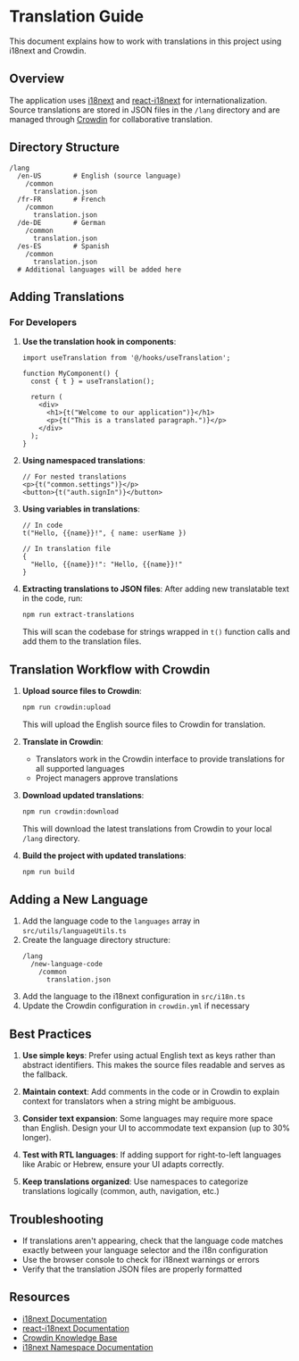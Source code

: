 # Translation Guide

This document explains how to work with translations in this project using i18next and Crowdin.

## Overview

The application uses [i18next](https://www.i18next.com/) and [react-i18next](https://react.i18next.com/) for internationalization. Source translations are stored in JSON files in the `/lang` directory and are managed through [Crowdin](https://crowdin.com/) for collaborative translation.

## Directory Structure

```
/lang
  /en-US        # English (source language)
    /common
      translation.json
  /fr-FR        # French
    /common
      translation.json
  /de-DE        # German
    /common
      translation.json
  /es-ES        # Spanish
    /common
      translation.json
  # Additional languages will be added here
```

## Adding Translations

### For Developers

1. **Use the translation hook in components**:
   ```tsx
   import useTranslation from '@/hooks/useTranslation';
   
   function MyComponent() {
     const { t } = useTranslation();
     
     return (
       <div>
         <h1>{t("Welcome to our application")}</h1>
         <p>{t("This is a translated paragraph.")}</p>
       </div>
     );
   }
   ```

2. **Using namespaced translations**:
   ```tsx
   // For nested translations
   <p>{t("common.settings")}</p>
   <button>{t("auth.signIn")}</button>
   ```

3. **Using variables in translations**:
   ```tsx
   // In code
   t("Hello, {{name}}!", { name: userName })
   
   // In translation file
   {
     "Hello, {{name}}!": "Hello, {{name}}!"
   }
   ```

4. **Extracting translations to JSON files**:
   After adding new translatable text in the code, run:
   ```bash
   npm run extract-translations
   ```
   This will scan the codebase for strings wrapped in `t()` function calls and add them to the translation files.

## Translation Workflow with Crowdin

1. **Upload source files to Crowdin**:
   ```bash
   npm run crowdin:upload
   ```
   This will upload the English source files to Crowdin for translation.

2. **Translate in Crowdin**:
   - Translators work in the Crowdin interface to provide translations for all supported languages
   - Project managers approve translations

3. **Download updated translations**:
   ```bash
   npm run crowdin:download
   ```
   This will download the latest translations from Crowdin to your local `/lang` directory.

4. **Build the project with updated translations**:
   ```bash
   npm run build
   ```

## Adding a New Language

1. Add the language code to the `languages` array in `src/utils/languageUtils.ts`
2. Create the language directory structure:
   ```
   /lang
     /new-language-code
       /common
         translation.json
   ```
3. Add the language to the i18next configuration in `src/i18n.ts`
4. Update the Crowdin configuration in `crowdin.yml` if necessary

## Best Practices

1. **Use simple keys**: Prefer using actual English text as keys rather than abstract identifiers. This makes the source files readable and serves as the fallback.

2. **Maintain context**: Add comments in the code or in Crowdin to explain context for translators when a string might be ambiguous.

3. **Consider text expansion**: Some languages may require more space than English. Design your UI to accommodate text expansion (up to 30% longer).

4. **Test with RTL languages**: If adding support for right-to-left languages like Arabic or Hebrew, ensure your UI adapts correctly.

5. **Keep translations organized**: Use namespaces to categorize translations logically (common, auth, navigation, etc.)

## Troubleshooting

- If translations aren't appearing, check that the language code matches exactly between your language selector and the i18n configuration
- Use the browser console to check for i18next warnings or errors
- Verify that the translation JSON files are properly formatted

## Resources

- [i18next Documentation](https://www.i18next.com/overview/introduction)
- [react-i18next Documentation](https://react.i18next.com/)
- [Crowdin Knowledge Base](https://support.crowdin.com/)
- [i18next Namespace Documentation](https://www.i18next.com/principles/namespaces)
